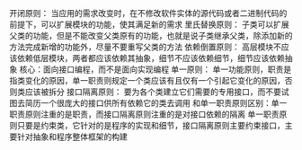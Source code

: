 开闭原则：
    当应用的需求改变时，在不修改软件实体的源代码或者二进制代码的前提下，可以扩展模块的功能，使其满足新的需求
里氏替换原则：
    子类可以扩展父类的功能，但是不能改变父类原有的功能，也就是说子类继承父类，除添加新的方法完成新增的功能外，尽量不要重写父类的方法
依赖倒置原则：
    高层模块不应该依赖低层模块，两者都应该依赖其抽象，细节不应该依赖细节，细节应该依赖抽象
    核心：面向接口编程，而不是面向实现编程
单一原则：
    单一功能原则，职责是指类变化的原因，单一职责则规定一个类应该有且仅有一个引起它变化的原因，否则类应该被拆分
接口隔离原则：
    要为各个类建立它们需要的专用接口，而不要试图去简历一个很庞大的接口供所有依赖它的类去调用
    和单一职责原则区别：单一职责原则注重的是职责，而接口隔离原则注重的是对接口依赖的隔离
    单一职责原则只要是约束类，它针对的是程序的实现和细节，接口隔离原则主要约束接口，主要针对抽象和程序整体框架的构建
